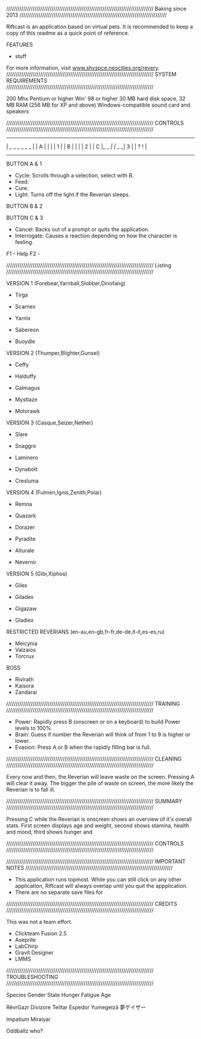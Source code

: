 //////////////////////////////////////////////////////////////////////////////
Baking since 2013
//////////////////////////////////////////////////////////////////////////////

Riftcast is an application based on virtual pets. 
It is recommended to keep a copy of this readme as a quick point of reference.

FEATURES
 - stuff

For more information, visit www.shvspce.neocities.org/revery.
//////////////////////////////////////////////////////////////////////////////
SYSTEM REQUIREMENTS
//////////////////////////////////////////////////////////////////////////////

200 Mhx Pentium or higher
Win' 98 or higher
30 MB hard disk space, 32 MB RAM (256 MB for XP and above)
Windows-compatible sound card and speakers

//////////////////////////////////////////////////////////////////////////////
CONTROLS
//////////////////////////////////////////////////////////////////////////////

  - - - - - - - - - - - 
|    _ _ _   _ _ _     |
| A |     | |     |  1 |
| B |     | |     |  2 |
| C |_ _ _| |_ _ _|  3 |
|      ?       !       |
  - - - - - - - - - - - 
  
BUTTON A & 1
 - Cycle: Scrolls through a selection, select with B.
 - Feed: 
 - Cure: 
 - Light: Turns off the light if the Reverian sleeps.
 
 BUTTON B & 2
 
 BUTTON C & 3
 - Cancel: Backs out of a prompt or quits the application.
 - Interrogate: Causes a reaction depending on how the character is feeling.

F1 - Help
F2 - 

//////////////////////////////////////////////////////////////////////////////
Listing
//////////////////////////////////////////////////////////////////////////////

VERSION 1 (Forebear,Yarnball,Slobber,Dinofang)

 - Tirga
 
 - Scarnex
 
 - Yarnix
 - Sabereon
 - Buoydle
 
VERSION 2 (Thumper,Blighter,Gunsel)

 - Ceffy
 
 - Halduffy
 
 - Galmagus
 - Mystlaze
 - Motorawk
 
VERSION 3 (Casque,Seizer,Nether)

 - Slare
 
 - Snaggro
 
 - Laminero
 - Dynabolt
 - Cresluma
 
VERSION 4 (Fulmen,Ignis,Zenith,Polar)

 - Remna
 
 - Quazark
 
 - Dorazer
 - Pyradite
 - Alturale
 - Nevernir
 
VERSION 5 (Gibi,Xiphos)

 - Gilex
 
 - Giladex
 
 - Gigazaw
 - Gladiex
 
RESTRICTED REVERIANS
(en-au,en-gb,fr-fr,de-de,it-it,es-es,ru)

 - Meicynia
 - Valzaios
 - Torcrux
 
BOSS
 - Rivirath
 - Kaisora
 - Zandarai
 
//////////////////////////////////////////////////////////////////////////////
TRAINING
//////////////////////////////////////////////////////////////////////////////

 - Power: Rapidly press B (onscreen or on a keyboard) to build Power levels to 100%.
 - Brain: Guess if number the Reverian will think of from 1 to 9 is higher or lower.
 - Evasion: Press A or B when the rapidly filling bar is full.
 
//////////////////////////////////////////////////////////////////////////////
CLEANING
//////////////////////////////////////////////////////////////////////////////

Every now and then, the Reverian will leave waste on the screen. Pressing A 
will clear it away. The bigger the pile of waste on screen, the more likely
the Reverian is to fall ill. 

//////////////////////////////////////////////////////////////////////////////
SUMMARY
//////////////////////////////////////////////////////////////////////////////

Pressing C while the Reverian is onscreen shows an overview of it's overall
stats. First screen displays age and weight, second shows stamina, health and
mood, third shows hunger and

//////////////////////////////////////////////////////////////////////////////
CONTROLS
//////////////////////////////////////////////////////////////////////////////
 
//////////////////////////////////////////////////////////////////////////////
IMPORTANT NOTES
//////////////////////////////////////////////////////////////////////////////
 - This application runs topmost. While you can still click on any other application, Riftcast will always overlap until you quit the appplication.
 - There are no separate save files for 

////////////////////////////////////////////////////////////////////////////// 
CREDITS
//////////////////////////////////////////////////////////////////////////////

This was not a team effort.
 - Clickteam Fusion 2.5
 - Aseprite
 - LabChirp
 - Gravit Designer
 - LMMS
 
//////////////////////////////////////////////////////////////////////////////
TROUBLESHOOTING
////////////////////////////////////////////////////////////////////////////// 

Species
Gender
State
Hunger
Fatigue
Age

RêvrGazr
Divizore
Teiltar
Espedor
Yumegeizā 夢ゲイザー

Impatium
Miralyar




Oddballz who?	